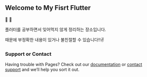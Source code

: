 ## Welcome to My Fisrt Flutter

🚀 🐼

플러터를 공부하면서 잊어먹지 않게 정리하는 장소입니다.

때문에 부정확한 내용이 있거나 불친절할 수 있습니다!!✌

### Support or Contact

Having trouble with Pages? Check out our [documentation](https://help.github.com/categories/github-pages-basics/) or [contact support](https://github.com/contact) and we’ll help you sort it out.
